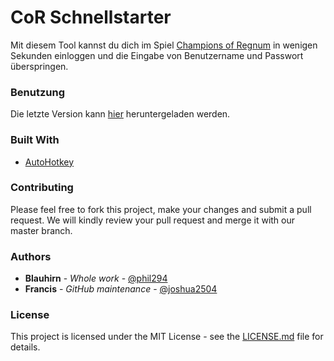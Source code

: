 # CoR Schnellstarter

Mit diesem Tool kannst du dich im Spiel [Champions of Regnum](https://www.championsofregnum.com/) in wenigen Sekunden einloggen und die Eingabe von Benutzername und Passwort überspringen.

### Benutzung

Die letzte Version kann [hier](https://github.com/phil294/cor-schnellstarter/releases/) heruntergeladen werden.

### Built With

* [AutoHotkey](https://github.com/Lexikos/AutoHotkey_L)

### Contributing

Please feel free to fork this project, make your changes and submit a pull request. We will kindly review your pull request and merge it with our master branch.

### Authors

* **Blauhirn** - *Whole work* - [@phil294](https://github.com/phil294)
* **Francis** - *GitHub maintenance* - [@joshua2504](https://github.com/joshua2504)

### License

This project is licensed under the MIT License - see the [LICENSE.md](LICENSE.md) file for details.
